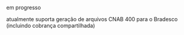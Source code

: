 em progresso

atualmente suporta geração de arquivos CNAB 400 para o Bradesco (incluindo cobrança compartilhada)
